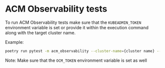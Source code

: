 # ACM Observability tests

To run ACM Observability tests make sure that the `KUBEADMIN_TOKEN` environment variable is set or provide
it within the execution command along with the target cluster name.

Example:

```bash
poetry run pytest -m acm_observability --cluster-name={cluster name} --tc=kubeadmin_token:{kubedmin token}
```

Note: Make sure that the `OCM_TOKEN` environment variable is set as well
